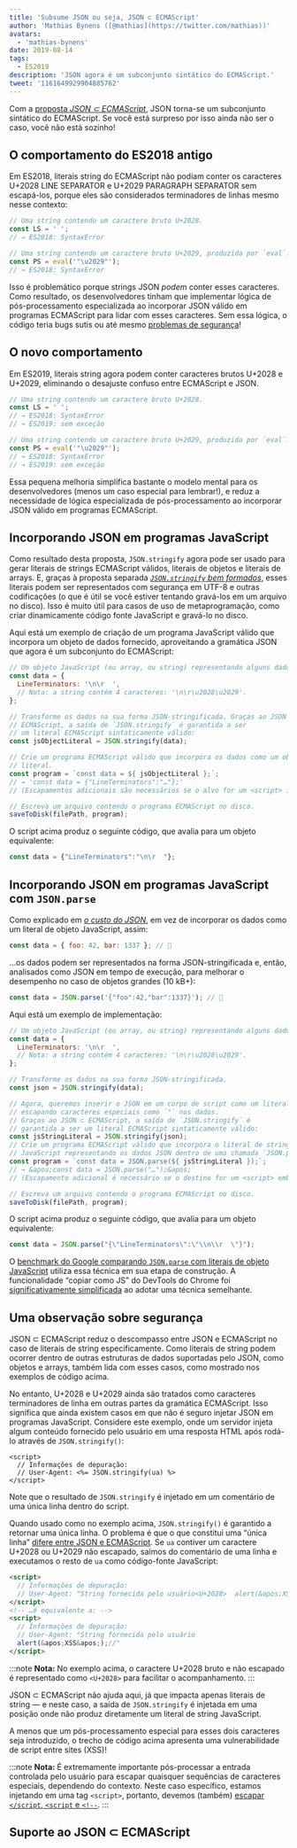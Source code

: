 ```yaml
---
title: 'Subsume JSON ou seja, JSON ⊂ ECMAScript'
author: 'Mathias Bynens ([@mathias](https://twitter.com/mathias))'
avatars:
  - 'mathias-bynens'
date: 2019-08-14
tags:
  - ES2019
description: 'JSON agora é um subconjunto sintático do ECMAScript.'
tweet: '1161649929904885762'
---
```

Com a [proposta _JSON ⊂ ECMAScript_](https://github.com/tc39/proposal-json-superset), JSON torna-se um subconjunto sintático do ECMAScript. Se você está surpreso por isso ainda não ser o caso, você não está sozinho!

## O comportamento do ES2018 antigo

Em ES2018, literais string do ECMAScript não podiam conter os caracteres U+2028 LINE SEPARATOR e U+2029 PARAGRAPH SEPARATOR sem escapá-los, porque eles são considerados terminadores de linhas mesmo nesse contexto:

```js
// Uma string contendo um caractere bruto U+2028.
const LS = ' ';
// → ES2018: SyntaxError

// Uma string contendo um caractere bruto U+2029, produzida por `eval`:
const PS = eval('"\u2029"');
// → ES2018: SyntaxError
```

Isso é problemático porque strings JSON _podem_ conter esses caracteres. Como resultado, os desenvolvedores tinham que implementar lógica de pós-processamento especializada ao incorporar JSON válido em programas ECMAScript para lidar com esses caracteres. Sem essa lógica, o código teria bugs sutis ou até mesmo [problemas de segurança](#security)!

<!--truncate-->
## O novo comportamento

Em ES2019, literais string agora podem conter caracteres brutos U+2028 e U+2029, eliminando o desajuste confuso entre ECMAScript e JSON.

```js
// Uma string contendo um caractere bruto U+2028.
const LS = ' ';
// → ES2018: SyntaxError
// → ES2019: sem exceção

// Uma string contendo um caractere bruto U+2029, produzida por `eval`:
const PS = eval('"\u2029"');
// → ES2018: SyntaxError
// → ES2019: sem exceção
```

Essa pequena melhoria simplifica bastante o modelo mental para os desenvolvedores (menos um caso especial para lembrar!), e reduz a necessidade de lógica especializada de pós-processamento ao incorporar JSON válido em programas ECMAScript.

## Incorporando JSON em programas JavaScript

Como resultado desta proposta, `JSON.stringify` agora pode ser usado para gerar literais de strings ECMAScript válidos, literais de objetos e literais de arrays. E, graças à proposta separada [_`JSON.stringify` bem formados_](/features/well-formed-json-stringify), esses literais podem ser representados com segurança em UTF-8 e outras codificações (o que é útil se você estiver tentando gravá-los em um arquivo no disco). Isso é muito útil para casos de uso de metaprogramação, como criar dinamicamente código fonte JavaScript e gravá-lo no disco.

Aqui está um exemplo de criação de um programa JavaScript válido que incorpora um objeto de dados fornecido, aproveitando a gramática JSON que agora é um subconjunto do ECMAScript:

```js
// Um objeto JavaScript (ou array, ou string) representando alguns dados.
const data = {
  LineTerminators: '\n\r  ',
  // Nota: a string contém 4 caracteres: '\n\r\u2028\u2029'.
};

// Transforme os dados na sua forma JSON-stringificada. Graças ao JSON ⊂
// ECMAScript, a saída de `JSON.stringify` é garantida a ser
// um literal ECMAScript sintaticamente válido:
const jsObjectLiteral = JSON.stringify(data);

// Crie um programa ECMAScript válido que incorpora os dados como um objeto
// literal.
const program = `const data = ${ jsObjectLiteral };`;
// → 'const data = {"LineTerminators":"…"};'
// (Escapamentos adicionais são necessários se o alvo for um <script> inline.)

// Escreva um arquivo contendo o programa ECMAScript no disco.
saveToDisk(filePath, program);
```

O script acima produz o seguinte código, que avalia para um objeto equivalente:

```js
const data = {"LineTerminators":"\n\r  "};
```

## Incorporando JSON em programas JavaScript com `JSON.parse`

Como explicado em [_o custo do JSON_](/blog/cost-of-javascript-2019#json), em vez de incorporar os dados como um literal de objeto JavaScript, assim:

```js
const data = { foo: 42, bar: 1337 }; // 🐌
```

…os dados podem ser representados na forma JSON-stringificada e, então, analisados como JSON em tempo de execução, para melhorar o desempenho no caso de objetos grandes (10 kB+):

```js
const data = JSON.parse('{"foo":42,"bar":1337}'); // 🚀
```

Aqui está um exemplo de implementação:

```js
// Um objeto JavaScript (ou array, ou string) representando alguns dados.
const data = {
  LineTerminators: '\n\r  ',
  // Nota: a string contém 4 caracteres: '\n\r\u2028\u2029'.
};

// Transforme os dados na sua forma JSON-stringificada.
const json = JSON.stringify(data);

// Agora, queremos inserir o JSON em um corpo de script como um literal de string JavaScript per https://v8.dev/blog/cost-of-javascript-2019#json,
// escapando caracteres especiais como `"` nos dados.
// Graças ao JSON ⊂ ECMAScript, a saída de `JSON.stringify` é
// garantida a ser um literal ECMAScript sintaticamente válido:
const jsStringLiteral = JSON.stringify(json);
// Crie um programa ECMAScript válido que incorpora o literal de string
// JavaScript representando os dados JSON dentro de uma chamada `JSON.parse`.
const program = `const data = JSON.parse(${ jsStringLiteral });`;
// → &apos;const data = JSON.parse("…");&apos;
// (Escapamento adicional é necessário se o destino for um <script> embutido.)

// Escreva um arquivo contendo o programa ECMAScript no disco.
saveToDisk(filePath, program);
```

O script acima produz o seguinte código, que avalia para um objeto equivalente:

```js
const data = JSON.parse("{\"LineTerminators\":\"\\n\\r  \"}");
```

O [benchmark do Google comparando `JSON.parse` com literais de objeto JavaScript](https://github.com/GoogleChromeLabs/json-parse-benchmark) utiliza essa técnica em sua etapa de construção. A funcionalidade “copiar como JS” do DevTools do Chrome foi [significativamente simplificada](https://chromium-review.googlesource.com/c/chromium/src/+/1464719/9/third_party/blink/renderer/devtools/front_end/elements/DOMPath.js) ao adotar uma técnica semelhante.

## Uma observação sobre segurança

JSON ⊂ ECMAScript reduz o descompasso entre JSON e ECMAScript no caso de literais de string especificamente. Como literais de string podem ocorrer dentro de outras estruturas de dados suportadas pelo JSON, como objetos e arrays, também lida com esses casos, como mostrado nos exemplos de código acima.

No entanto, U+2028 e U+2029 ainda são tratados como caracteres terminadores de linha em outras partes da gramática ECMAScript. Isso significa que ainda existem casos em que não é seguro injetar JSON em programas JavaScript. Considere este exemplo, onde um servidor injeta algum conteúdo fornecido pelo usuário em uma resposta HTML após rodá-lo através de `JSON.stringify()`:

```ejs
<script>
  // Informações de depuração:
  // User-Agent: <%= JSON.stringify(ua) %>
</script>
```

Note que o resultado de `JSON.stringify` é injetado em um comentário de uma única linha dentro do script.

Quando usado como no exemplo acima, `JSON.stringify()` é garantido a retornar uma única linha. O problema é que o que constitui uma “única linha” [difere entre JSON e ECMAScript](https://speakerdeck.com/mathiasbynens/hacking-with-unicode?slide=136). Se `ua` contiver um caractere U+2028 ou U+2029 não escapado, saímos do comentário de uma linha e executamos o resto de `ua` como código-fonte JavaScript:

```html
<script>
  // Informações de depuração:
  // User-Agent: "String fornecida pelo usuário<U+2028>  alert(&apos;XSS&apos;);//"
</script>
<!-- …é equivalente a: -->
<script>
  // Informações de depuração:
  // User-Agent: "String fornecida pelo usuário
  alert(&apos;XSS&apos;);//"
</script>
```

:::note
**Nota:** No exemplo acima, o caractere U+2028 bruto e não escapado é representado como `<U+2028>` para facilitar o acompanhamento.
:::

JSON ⊂ ECMAScript não ajuda aqui, já que impacta apenas literais de string — e neste caso, a saída de `JSON.stringify` é injetada em uma posição onde não produz diretamente um literal de string JavaScript.

A menos que um pós-processamento especial para esses dois caracteres seja introduzido, o trecho de código acima apresenta uma vulnerabilidade de script entre sites (XSS)!

:::note
**Nota:** É extremamente importante pós-processar a entrada controlada pelo usuário para escapar quaisquer sequências de caracteres especiais, dependendo do contexto. Neste caso específico, estamos injetando em uma tag `<script>`, portanto, devemos (também) [escapar `</script`, `<script` e `<!-​-`](https://mathiasbynens.be/notes/etago#recommendations).
:::

## Suporte ao JSON ⊂ ECMAScript

<feature-support chrome="66 /blog/v8-release-66#json-ecmascript"
                 firefox="yes"
                 safari="yes"
                 nodejs="10"
                 babel="yes https://github.com/babel/babel/tree/master/packages/babel-plugin-proposal-json-strings"></feature-support>
